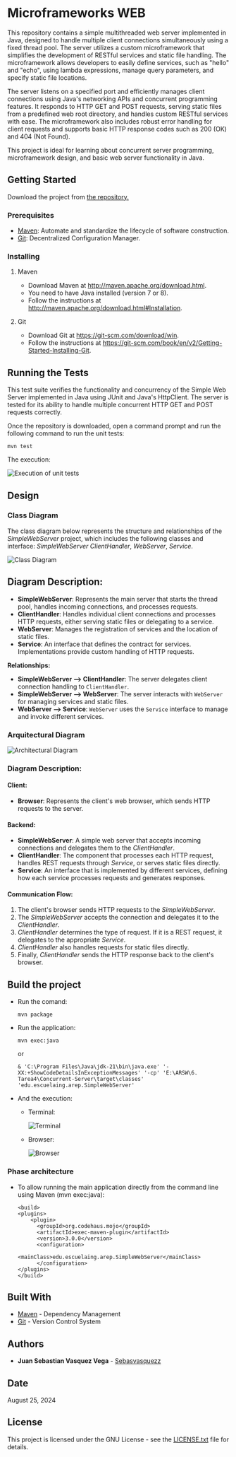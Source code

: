 # Microframeworks WEB

This repository contains a simple multithreaded web server implemented in Java, designed to handle multiple client connections simultaneously using a fixed thread pool. The server utilizes a custom microframework that simplifies the development of RESTful services and static file handling. The microframework allows developers to easily define services, such as "hello" and "echo", using lambda expressions, manage query parameters, and specify static file locations.

The server listens on a specified port and efficiently manages client connections using Java's networking APIs and concurrent programming features. It responds to HTTP GET and POST requests, serving static files from a predefined web root directory, and handles custom RESTful services with ease. The microframework also includes robust error handling for client requests and supports basic HTTP response codes such as 200 (OK) and 404 (Not Found).

This project is ideal for learning about concurrent server programming, microframework design, and basic web server functionality in Java.

## Getting Started

Download the project from [the repository.](https://github.com/Sebasvasquezz/Microframeworks-WEB)

### Prerequisites

* [Maven](https://maven.apache.org/): Automate and standardize the lifecycle of software construction.
* [Git](https://www.git-scm.com/): Decentralized Configuration Manager.

### Installing

1. Maven
    * Download Maven at http://maven.apache.org/download.html.
    * You need to have Java installed (version 7 or 8).
    * Follow the instructions at http://maven.apache.org/download.html#Installation.

2. Git
    * Download Git at https://git-scm.com/download/win.
    * Follow the instructions at https://git-scm.com/book/en/v2/Getting-Started-Installing-Git.

## Running the Tests

This test suite verifies the functionality and concurrency of the Simple Web Server implemented in Java using JUnit and Java's HttpClient. The server is tested for its ability to handle multiple concurrent HTTP GET and POST requests correctly.

Once the repository is downloaded, open a command prompt and run the following command to run the unit tests:



```
mvn test
```


The execution:

![Execution of unit tests](images/tests.png)

## Design

### Class Diagram
The class diagram below represents the structure and relationships of the *SimpleWebServer* project, which includes the following classes and interface: *SimpleWebServer* *ClientHandler*, *WebServer*, *Service*.

![Class Diagram](images/classDiagram.png)

## Diagram Description:

- **SimpleWebServer**: Represents the main server that starts the thread pool, handles incoming connections, and processes requests.
- **ClientHandler**: Handles individual client connections and processes HTTP requests, either serving static files or delegating to a service.
- **WebServer**: Manages the registration of services and the location of static files.
- **Service**: An interface that defines the contract for services. Implementations provide custom handling of HTTP requests.

**Relationships:**

- **SimpleWebServer --> ClientHandler**: The server delegates client connection handling to `ClientHandler`.
- **SimpleWebServer --> WebServer**: The server interacts with `WebServer` for managing services and static files.
- **WebServer --> Service**: `WebServer` uses the `Service` interface to manage and invoke different services.


### Arquitectural Diagram
![Architectural Diagram](images/architecturalDiagram.png)
### Diagram Description:

#### Client:

- **Browser**: Represents the client's web browser, which sends HTTP requests to the server.

#### Backend:

- **SimpleWebServer**: A simple web server that accepts incoming connections and delegates them to the *ClientHandler*.
- **ClientHandler**: The component that processes each HTTP request, handles REST requests through *Service*, or serves static files directly.
- **Service**: An interface that is implemented by different services, defining how each service processes requests and generates responses.

#### Communication Flow:

1. The client's browser sends HTTP requests to the *SimpleWebServer*.
2. The *SimpleWebServer* accepts the connection and delegates it to the *ClientHandler*.
3. *ClientHandler* determines the type of request. If it is a REST request, it delegates to the appropriate *Service*.
4. *ClientHandler* also handles requests for static files directly.
5. Finally, *ClientHandler* sends the HTTP response back to the client's browser.

## Build the project
* Run the comand:
    ```
    mvn package
    ```
* Run the application:
    ```
    mvn exec:java
    ```
    or 
    ```
    & 'C:\Program Files\Java\jdk-21\bin\java.exe' '-XX:+ShowCodeDetailsInExceptionMessages' '-cp' 'E:\ARSW\6. Tarea4\Concurrent-Server\target\classes' 'edu.escuelaing.arep.SimpleWebServer'
    ```
* And the execution:
    * Terminal:

        ![Terminal](images/execution.png)
    * Browser:

        ![Browser](images/browser.png)

    
### Phase architecture
* To allow running the main application directly from the command line using Maven (mvn exec:java):
    ```
    <build>
    <plugins>
        <plugin>
          <groupId>org.codehaus.mojo</groupId>
          <artifactId>exec-maven-plugin</artifactId>
          <version>3.0.0</version>
          <configuration>
              <mainClass>edu.escuelaing.arep.SimpleWebServer</mainClass>
          </configuration> 
    </plugins>
  </build>
    ```
## Built With

* [Maven](https://maven.apache.org/) - Dependency Management
* [Git](http://git-scm.com/) - Version Control System

## Authors

* **Juan Sebastian Vasquez Vega**  - [Sebasvasquezz](https://github.com/Sebasvasquezz)

## Date

August 25, 2024

## License

This project is licensed under the GNU License - see the [LICENSE.txt](LICENSE.txt) file for details.